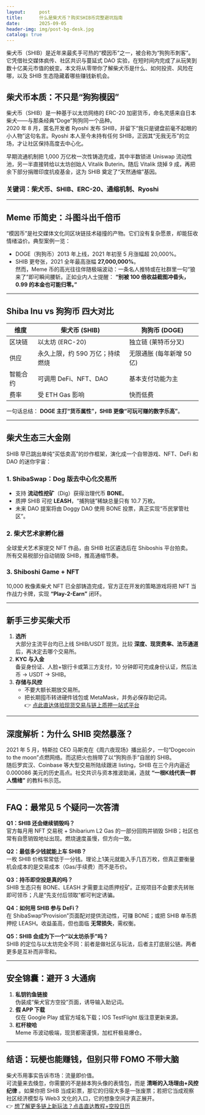 ```yaml
---
layout:     post
title:      什么是柴犬币？购买SHIB币完整避坑指南
date:       2025-09-05
header-img: img/post-bg-desk.jpg
catalog: true
---
```


柴犬币（SHIB）是近年来最炙手可热的“模因币”之一，被合称为“狗狗币刺客”。它凭借社交媒体疯传、社区共识与蔓延式 DAO 实验，在短时间内完成了从玩笑到数十亿美元市值的蜕变。本文将从零带你了解柴犬币是什么、如何投资、风险在哪，以及 SHIB 生态隐藏着哪些赚钱新机会。

## 柴犬币本质：不只是“狗狗模因”

柴犬币（SHIB）是一种基于以太坊网络的 ERC-20 加密货币，命名灵感来自日本柴犬——与那条经典“Doge”狗狗同一个品种。  
2020 年 8 月，匿名开发者 Ryoshi 发布 SHIB，并留下“我只是键盘前毫不起眼的小人物”这句名言。Ryoshi 本人至今未持有任何 SHIB，正因其“无我无币”的立场，才让社区保持高度去中心化。  

早期流通机制把 1,000 万亿枚一次性铸造完成，其中半数锁进 Uniswap 流动性池，另一半直接转给以太坊创始人 Vitalik Buterin。随后 Vitalik 烧掉 9 成，再把余下部分捐赠印度抗疫基金，这为 SHIB 奠定了“天然通缩”基因。

### 关键词：柴犬币、SHIB、ERC-20、通缩机制、Ryoshi

---

## Meme 币简史：斗图斗出千倍币

“模因币”是社交媒体文化同区块链技术碰撞的产物。它们没有复杂愿景，却能狂收情绪溢价。典型案例一览：

- DOGE（狗狗币）2013 年上线，2021 年初至 5 月涨幅超 20,000%。
- SHIB 更夸张，2021 全年最高涨幅 **27,000,000%**。  
然而，Meme 币的高光往往伴随极端波动：一条名人推特或在社群里一句“狼来了”即可瞬间腰斩。正如业内人士提醒： **“别被 100 倍收益截图冲昏头，0.99 的本金也可能归零。”**

---

## Shiba Inu vs 狗狗币 四大对比

| 维度      | 柴犬币 (SHIB) | 狗狗币 (DOGE) |
|-----------|--------------|---------------|
| 区块链    | 以太坊 (ERC-20) | 独立链 (莱特币分叉) |
| 供应      | 永久上限，约 590 万亿；持续燃烧 | 无限通胀 (每年新增 50 亿) |
| 智能合约  | 可调用 DeFi、NFT、DAO | 基本支付功能为主 |
| 费率      | 受 ETH Gas 影响 | 快而低费 |

一句话总结： **DOGE 主打“货币属性”，SHIB 更像“可玩可赚的数字乐高”**。

---

## 柴犬生态三大金刚

SHIB 早已跳出单纯“买低卖高”的炒作框架，演化成一个自带游戏、NFT、DeFi 和 DAO 的迷你宇宙：

### 1. ShibaSwap：Dog 版去中心化交易所  
- 支持 **流动性挖矿**（Dig）获得治理代币 **BONE**。  
- 质押 SHIB 可挖 **LEASH**，“捕狗链”稀缺总量只有 10.7 万枚。  
- 未来 DAO 提案将由 Doggy DAO 使用 BONE 投票，真正实现“币民掌管社区”。

### 2. 柴犬艺术家孵化器  
全球爱犬艺术家提交 NFT 作品，由 SHIB 社区遴选后在 Shiboshis 平台拍卖。  
所有交易税部分自动销毁 SHIB，推高通缩节奏。

### 3. Shiboshi Game + NFT  
10,000 枚像素柴犬 NFT 已全部铸造完成，官方正在开发的策略游戏将把 NFT 当作战力卡牌，实现 **“Play-2-Earn”** 闭环。

---

## 新手三步买柴犬币

1. **选所**  
   大部分主流平台均已上线 SHIB/USDT 现货。比较 **深度、现货费率、法币通道** 后，再决定去哪个交易所。  
2. **KYC 与入金**  
   备妥身份证、人脸+银行卡或第三方支付，10 分钟即可完成身份认证，然后法币 → USDT → SHIB。  
3. **存储与风控**  
   - 不要大额长期放交易所。  
   - 把长期囤币转进硬件钱包或 MetaMask，并务必保存助记词。  
   👉 [点此直达体验现货交易与链上质押一站式平台](https://okxdog.com/)

---

## 深度解析：为什么 SHIB 突然暴涨？

2021 年 5 月，特斯拉 CEO 马斯克在《周六夜现场》播出前夕，一句“Dogecoin to the moon”点燃网络。而这把火也捎带了以“狗狗杀手”自居的 SHIB。  
随后罗宾汉、Coinbase 等大型交易所陆续跟进 listing，SHIB 在三个月内逼近 0.000086 美元的历史高点。社交共识与资本推波助澜，造就 **“一根K线代表一群人情绪”** 的教科书示范。

---

## FAQ：最常见 5 个疑问一次答清

**Q1：SHIB 还会继续销毁吗？**  
官方每月用 NFT 交易税 + Shibarium L2 Gas 的一部分回购并销毁 SHIB；社区也常有自愿销毁地址出现。燃烧速度虽慢，但方向一致。

**Q2：最低多少钱就能上车 SHIB？**  
一枚 SHIB 价格常常低于一分钱。理论上1美元就能入手几百万枚，但真正要衡量机会成本的是交易成本（Gas/手续费）而不是币价。

**Q3：持币即空投是真的吗？**  
SHIB 生态只有 BONE、LEASH 才需要主动质押挖矿。正规项目不会要求先转账即可领币；凡是“先支付后领取”都可判定诱骗。

**Q4：如何用 SHIB 参与 DeFi？**  
在 ShibaSwap“Provision”页面配对提供流动性，可赚 BONE；或把 SHIB 单币质押挖 LEASH。收益虽高，但也面临 **无常损失**，需权衡。

**Q5：SHIB 会成为下一个“以太坊杀手”吗？**  
SHIB 的定位与以太坊完全不同：前者是做社区与玩法，后者主打底层公链。两者更多是互补而非零和。

---

## 安全锦囊：避开 3 大通病

1. **私钥钓鱼链接**  
   伪装成“柴犬官方空投”页面，诱导输入助记词。  
2. **假 APP 下载**  
   仅在 Google Play 或官方域名下载；IOS TestFlight 版注意更新来源。  
3. **杠杆梭哈**  
   Meme 币波动极端，现货都需谨慎，加杠杆极易爆仓。

---

## 结语：玩梗也能赚钱，但别只带 FOMO 不带大脑

柴犬币用事实告诉市场：流量即价值。  
可流量来去倏忽，你需要的不是赫本狗头像的表情包，而是 **清晰的入场理由+风控纪律** 。如果你把 SHIB 当成彩票，那它的归宿大多是一张废票；若把它当成观察社区经济模型与 Web3 文化的入口，它的想象空间才真正展开。  
👉 [想了解更多链上新玩法？点击直达教程+空投日历](https://okxdog.com/)